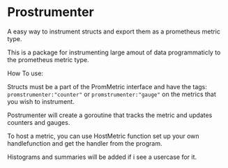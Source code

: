 # Prostrumenter
A easy way to instrument structs and export them as a prometheus metric type.

This is a package for instrumenting large amout of data programmaticly to the prometheus metric type.

How To use:

Structs must be a part of the PromMetric interface and have the tags: `promstrumenter:"counter"` or `promstrumenter:"gauge"` on the metrics that you wish to instrument.

Postrumenter will create a goroutine that tracks the metric and updates counters and gauges.

To host a metric, you can use HostMetric function set up your own handlefunction and get the handler from the program.

Histograms and summaries will be added if i see a usercase for it.

